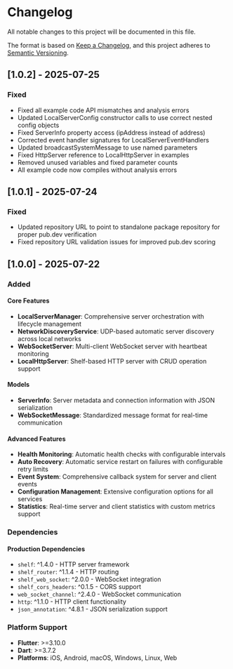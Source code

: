 # Changelog

All notable changes to this project will be documented in this file.

The format is based on [Keep a Changelog](https://keepachangelog.com/en/1.0.0/),
and this project adheres to [Semantic Versioning](https://semver.org/spec/v2.0.0.html).

## [1.0.2] - 2025-07-25

### Fixed
- Fixed all example code API mismatches and analysis errors
- Updated LocalServerConfig constructor calls to use correct nested config objects
- Fixed ServerInfo property access (ipAddress instead of address)
- Corrected event handler signatures for LocalServerEventHandlers
- Updated broadcastSystemMessage to use named parameters
- Fixed HttpServer reference to LocalHttpServer in examples
- Removed unused variables and fixed parameter counts
- All example code now compiles without analysis errors

## [1.0.1] - 2025-07-24

### Fixed
- Updated repository URL to point to standalone package repository for proper pub.dev verification
- Fixed repository URL validation issues for improved pub.dev scoring

## [1.0.0] - 2025-07-22

### Added

#### Core Features
- **LocalServerManager**: Comprehensive server orchestration with lifecycle management
- **NetworkDiscoveryService**: UDP-based automatic server discovery across local networks
- **WebSocketServer**: Multi-client WebSocket server with heartbeat monitoring
- **LocalHttpServer**: Shelf-based HTTP server with CRUD operation support

#### Models
- **ServerInfo**: Server metadata and connection information with JSON serialization
- **WebSocketMessage**: Standardized message format for real-time communication

#### Advanced Features
- **Health Monitoring**: Automatic health checks with configurable intervals
- **Auto Recovery**: Automatic service restart on failures with configurable retry limits
- **Event System**: Comprehensive callback system for server and client events
- **Configuration Management**: Extensive configuration options for all services
- **Statistics**: Real-time server and client statistics with custom metrics support

### Dependencies

#### Production Dependencies
- `shelf`: ^1.4.0 - HTTP server framework
- `shelf_router`: ^1.1.4 - HTTP routing
- `shelf_web_socket`: ^2.0.0 - WebSocket integration
- `shelf_cors_headers`: ^0.1.5 - CORS support
- `web_socket_channel`: ^2.4.0 - WebSocket communication
- `http`: ^1.1.0 - HTTP client functionality
- `json_annotation`: ^4.8.1 - JSON serialization support

### Platform Support
- **Flutter**: >=3.10.0
- **Dart**: >=3.7.2
- **Platforms**: iOS, Android, macOS, Windows, Linux, Web
